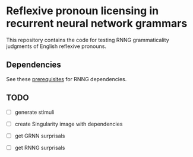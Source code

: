 # Reflexive pronoun licensing in recurrent neural network grammars

This repository contains the code for testing RNNG grammaticality judgments of English reflexive pronouns.

## Dependencies

See these [prerequisites](https://github.com/clab/rnng#prerequisites) for RNNG dependencies.

## TODO

- [ ] generate stimuli
- [ ] create Singularity image with dependencies
- [ ] get GRNN surprisals
- [ ] get RNNG surprisals

